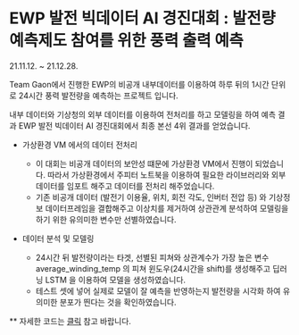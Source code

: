 # EWP 발전 빅데이터 AI 경진대회 : 발전량 예측제도 참여를 위한 풍력 출력 예측
21.11.12. ~ 21.12.28.

  Team Gaon에서 진행한 EWP의 비공개 내부데이터를 이용하여 하루 뒤의 1시간 단위로 24시간 풍력 발전량을 예측하는 프로젝트 입니다. 
  
  내부 데이터와 기상청의 외부 데이터를 이용하여 전처리를 하고 모델링을 하여 예측 결과 EWP 발전 빅데이터 AI 경진대회에서 최종 본선 4위 결과를 얻었습니다.


- 가상환경 VM 에서의 데이터 전처리
    - 이 대회는 비공개 데이터의 보안성 떄문에 가상환경 VM에서 진행이 되었습니다. 따라서 가상환경에서 주피터 노트북을 이용하여 필요한 라이브러리와 외부 데이터를 임포트 해주고 데이터를 전처리 해주었습니다.
    - 기존 비공개 데이터 (발전기 이용율, 위치, 회전 각도, 인버터 전압 등) 와 기상정보 데이터프레임을 결합해주고 이상치를 제거하여 상관관계 분석하여 모델링을 하기 위한 유의미한 변수만 선별하였습니다.

- 데이터 분석 및 모델링
    - 24시간 뒤 발전량이라는 타겟, 선별된 피쳐와 상관계수가 가장 높은 변수 average_winding_temp 의 피쳐 윈도우(24시간을 shift)를 생성해주고 딥러닝 LSTM 을 이용하여 모델을 생성하였습니다.
    - 테스트 셋에 넣어 실제로 모델이 잘 예측을 반영하는지 발전량을 시각화 하여 유의미한 분포가 띈다는 것을 확인하였습니다.

** 자세한 코드는 [클릭](https://github.com/worldpapa/ewp_windpower/blob/main/wind_power.py) 참고 바랍니다. 
